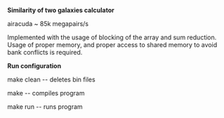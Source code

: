 **Similarity of two galaxies calculator**

airacuda ~ 85k megapairs/s

Implemented with the usage of blocking of the array and sum reduction. Usage of proper memory, and proper access to shared memory to avoid bank conflicts is required.

**Run configuration**

make clean -- deletes bin files

make  -- compiles program

make run -- runs program
